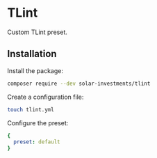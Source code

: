 # TLint

Custom TLint preset.

## Installation

Install the package:

```bash
composer require --dev solar-investments/tlint
```

Create a configuration file:

```bash
touch tlint.yml
```

Configure the preset:

```yaml
{
  preset: default
}
```
